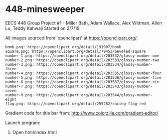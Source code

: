 # 448-minesweeper
EECS 448 Group Project #1 - Miller Bath, Adam Wallace, Alex Wittman, Allen Lu, Teddy Kahwaji
Started on 2/7/19

All images sourced from 'openclipart' at https://openclipart.org/:
    
    bomb.png: https://openclipart.org/detail/191907/bomb
    square.png: https://openclipart.org/detail/79453/beveled-square
    number-1.png: https://openclipart.org/detail/203532/glossy-number-one
    number-2.png: https://openclipart.org/detail/203533/glossy-number-two
    number-3.png: https://openclipart.org/detail/203534/glossy-number-three
    number-4.png: https://openclipart.org/detail/203535/glossy-number-four
    number-5.png: https://openclipart.org/detail/203536/glossy-number-five
    number-6.png: https://openclipart.org/detail/203537/glossy-number-six
    number-7.png: https://openclipart.org/detail/203543/glossy-number-seven
    number-8.png: https://openclipart.org/detail/203544/glossy-number-eight
    flag.png: https://openclipart.org/detail/255282/racing-flag-red

Gradient code for title bar from: http://www.colorzilla.com/gradient-editor/

Launch program:
 1) Open html/index.html
 

